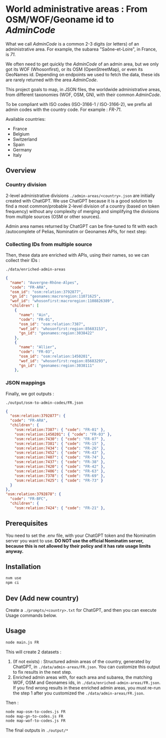 # World administrative areas : From OSM/WOF/Geoname id to _AdminCode_

What we call _AdminCode_ is a common 2-3 digits (or letters) of an administrative area.
For example, the subarea "Saône-et-Loire", in France, is _71_.

We often need to get quickly the _AdminCode_ of an admin area, but we only got its WOF (Whosonfirst), or its OSM (OpenStreetMap), or even its GeoNames id. Depending on endpoints we used to fetch the data, these ids are rarely returned with the area _AdminCode_.

This project goals to map, in JSON files, the worldwide administrative areas, from different taxonomies (WOF, OSM, GN), with their common _AdminCode_.

To be compliant with ISO codes (ISO-3166-1 / ISO-3166-2), we prefix all admin codes with the country code. For example : _FR-71_.

Available countries:

- France
- Belgium
- Switzerland
- Spain
- Germany
- Italy

## Overview

### Country division

2-level administrative divisions `./admin-areas/<country>.json` are initially created with ChatGPT. We use ChatGPT because it is a good solution to find a most common/probable 2-level division of a country (based on token frequency) without any complexity of merging and simplifying the divisions from multiple sources (OSM or other sources).

Admin area names returned by ChatGPT can be fine-tuned to fit with each /autocomplete of Pelias, Nominatim or Geonames APIs, for next step:

### Collecting IDs from multiple source

Then, these data are enriched with APIs, using their names, so we can collect their IDs :

`./data/enriched-admin-areas`

```json
{
  "name": "Auvergne-Rhône-Alpes",
  "code": "FR-ARA",
  "osm_id": "osm:relation:3792877",
  "gn_id": "geonames:macroregion:11071625",
  "wof_id": "whosonfirst:macroregion:1108826389",
  "children": [
    {
      "name": "Ain",
      "code": "FR-01",
      "osm_id": "osm:relation:7387",
      "wof_id": "whosonfirst:region:85683153",
      "gn_id": "geonames:region:3038422"
    },
    {
      "name": "Allier",
      "code": "FR-03",
      "osm_id": "osm:relation:1450201",
      "wof_id": "whosonfirst:region:85683293",
      "gn_id": "geonames:region:3038111"
    },
```

### JSON mappings

Finally, we got outputs :

`./output/osm-to-admin-codes/FR.json`

```json
{
  "osm:relation:3792877": {
  "code": "FR-ARA",
  "children": {
    "osm:relation:7387": { "code": "FR-01" },
    "osm:relation:1450201": { "code": "FR-03" },
    "osm:relation:7430": { "code": "FR-07" },
    "osm:relation:7381": { "code": "FR-15" },
    "osm:relation:7434": { "code": "FR-26" },
    "osm:relation:7452": { "code": "FR-43" },
    "osm:relation:7407": { "code": "FR-74" },
    "osm:relation:7437": { "code": "FR-38" },
    "osm:relation:7420": { "code": "FR-42" },
    "osm:relation:7406": { "code": "FR-63" },
    "osm:relation:7378": { "code": "FR-69" },
    "osm:relation:7425": { "code": "FR-73" }
  }
},
"osm:relation:3792878": {
  "code": "FR-BFC",
  "children": {
    "osm:relation:7424": { "code": "FR-21" },
```

## Prerequisites

You need to set the .env file, with your ChatGPT token and the Nominatim server you want to use.
**DO NOT use the official Nominatim server, because this is not allowed by their policy and it has rate usage limits anyway.**

## Installation

```bash
nvm use
npm ci
```

## Dev (Add new country)

Create a `./prompts/<country>.txt` for ChatGPT, and then you can execute Usage commands below.

## Usage

```bash
node main.js FR
```

This will create 2 datasets :

1. (If not exists) : Structured admin areas of the country, generated by ChatGPT, in `./data/admin-areas/FR.json`. You can customize this output to fix results in the next step.
2. Enriched admin areas with, for each area and subarea, the matching WOF, OSM and Geonames ids, in `./data/enriched-admin-areas/FR.json`. If you find wrong results in these enriched admin areas, you must re-run the step 1 after you customized the `./data/admin-areas/FR.json`.

Then :

```bash
node map-osm-to-codes.js FR
node map-gn-to-codes.js FR
node map-wof-to-codes.js FR
```

The final outputs in `./output/*`
